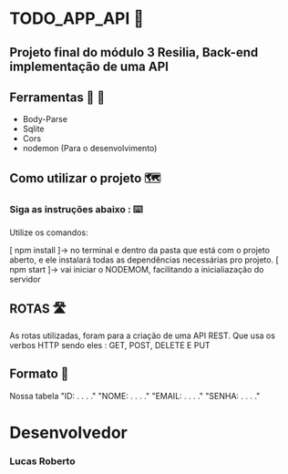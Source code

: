 # TODO_APP_API 📑 
## Projeto final do módulo 3 Resilia, Back-end implementação de uma API

## Ferramentas 🔨 🧰

- Body-Parse
- Sqlite
- Cors
- nodemon (Para o desenvolvimento)

## Como utilizar o projeto 🗺️
### Siga as instruções abaixo : ⌨️

Utilize os comandos:

[ npm install ]-> no terminal e dentro da pasta que está com o projeto aberto, e ele instalará todas as dependências necessárias pro projeto.
[ npm start ]-> vai iniciar o NODEMOM, facilitando a inicialiazação do servidor

## ROTAS  🛣️
As rotas utilizadas, foram para a criação de uma API REST. Que usa os verbos HTTP
sendo eles : GET, POST, DELETE E PUT
## Formato 🔎
Nossa tabela
    "ID: . . . ." 
    "NOME: . . . ." 
    "EMAIL: . . . ." 
"SENHA: . . . ." 
# Desenvolvedor
### Lucas Roberto
